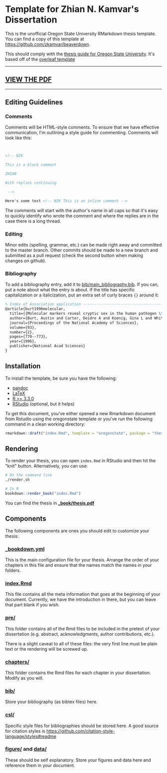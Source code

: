 # Template for Zhian N. Kamvar's Dissertation

This is the unofficial Oregon State University RMarkdown thesis template. You 
can find a copy of this template at https://github.com/zkamvar/beaverdown.

This should comply with the [thesis guide for Oregon State University][4]. It's
based off of the [overleaf template][5]

----

## [VIEW THE PDF](_book/thesis.pdf)

----

## Editing Guidelines

### Comments

Comments will be HTML-style comments. To ensure that we have effective
communication, I'm outlining a style guide for commenting. Comments will look
like this:

```html


<!-- NIK

This is a block comment

ZHIAN

With replies continuing

 -->

Here's some text <!-- NIK This is an inline comment -->

```

The comments will start with the author's name in all caps so that it's easy to 
quickly identify who wrote the comment and where the replies are in the case
there is a long thread.

### Editing

Minor edits (spelling, grammar, etc.) can be made right away and committed to
the master branch. Other commits should be made to a new branch and submitted as
a pull request (check the second button when making changes on github). 

### Bibliography

To add a bibliography entry, add it to
[bib/main_bibliography.bib](bib/main_bibliography.bib). If you can, put a note
about what the entry is about. If the title has specific capitalization or a
italicization, put an extra set of curly braces `{}` around it:

```latex
% Index of Association application ---------------------------------------------
@article{burt1996molecular,
  title={{Molecular markers reveal cryptic sex in the human pathogen \textit{Coccidioides immitis}}},
  author={Burt, Austin and Carter, Deidre A and Koenig, Gina L and White, Thomas J and Taylor, John W},
  journal={Proceedings of the National Academy of Sciences},
  volume={93},
  number={2},
  pages={770--773},
  year={1996},
  publisher={National Acad Sciences}
}
```

## Installation

To install the template, be sure you have the following:

 - [pandoc][0]
 - [LaTeX][1]
 - [R >= 3.3.0][2]
 - [RStudio][3] (optional, but it helps)

To get this document, you've either opened a new Rmarkdown document from Rstudio
using the oregonstate template or you've run the following command in a clean
working directory:

```r
rmarkdown::draft("index.Rmd", template = "oregonstate", package = "thesisdown")
```

## Rendering

To render your thesis, you can open `index.Rmd` in RStudio and then hit the
"knit" button. Alternatively, you can use:


```sh
# On the command line
./render.sh
```

```r
# In R
bookdown::render_book("index.Rmd")
```

You can find the thesis in [**_book/thesis.pdf**](_book/thesis.pdf)

## Components

The following components are ones you should edit to customize your thesis:

### [_bookdown.yml](_bookdown.yml)

This is the main configuration file for your thesis. Arrange the order of your
chapters in this file and ensure that the names match the names in your folders.

### [index.Rmd](index.Rmd)

This file contains all the meta information that goes at the beginning of your
document. Currently, we have the introduction in there, but you can leave that
part blank if you wish. 

### [pre/](pre/)

This folder contains all of the Rmd files to be included in the pretext of your
dissertation (e.g. abstract, acknowledgments, author contributions, etc.).

There is a slight caveat to all of these files: the very first line must be 
plain text or the rendering will be screwed up.

### [chapters/](chapters/)

This folder contains the Rmd files for each chapter in your dissertation. Modify
as you will.

### [bib/](bib/)

Store your bibliography (as bibtex files) here.

### [csl/](csl/)

Specific style files for bibliographies should be stored here. A good source for
citation styles is https://github.com/citation-style-language/styles#readme

### [figure/](figure/) and [data/](data/)

These should be self explanatory. Store your figures and data here and reference
them in your document. 


 [0]: http://pandoc.org/
 [1]: https://www.latex-project.org/get/
 [2]: https://r-project.org
 [3]: https://rstudio.org
 [4]: http://gradschool.oregonstate.edu/progress/thesis-guide
 [5]: https://www.overleaf.com/latex/templates/oregon-state-university-thesis-and-dissertation/wnvzcdhqshxf
